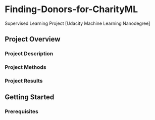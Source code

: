 # Finding-Donors-for-CharityML
Supervised Learning Project [Udacity Machine Learning Nanodegree]

## Project Overview
### Project Description


### Project Methods
### Project Results

## Getting Started
### Prerequisites
